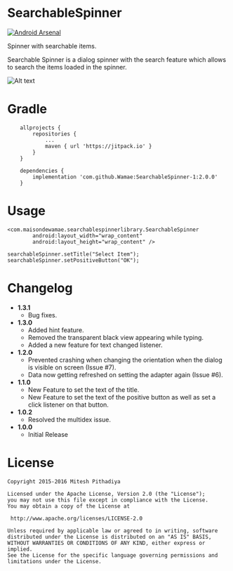 # SearchableSpinner 
[![Android Arsenal](https://img.shields.io/badge/Android%20Arsenal-SearchableSpinner-green.svg?style=true)](https://android-arsenal.com/details/1/3272)

Spinner with searchable items.

Searchable Spinner is a dialog spinner with the search feature which allows to search the items loaded in the spinner.

![Alt text](https://github.com/miteshpithadiya/SearchableSpinner/blob/master/searchablespinnerlibrary/src/main/res/nobleltevzwLMY47XMeditab02192016201518.gif "Searchable Spinner")

# Gradle
    	allprojects {
    		repositories {
    			...
    			maven { url 'https://jitpack.io' }
    		}
    	}

    	dependencies {
            implementation 'com.github.Wamae:SearchableSpinner-1:2.0.0'
        }

# Usage
    <com.maisondewamae.searchablespinnerlibrary.SearchableSpinner
            android:layout_width="wrap_content"
            android:layout_height="wrap_content" />

    searchableSpinner.setTitle("Select Item");
    searchableSpinner.setPositiveButton("OK");
    
# Changelog
 * <b>1.3.1</b>
    * Bug fixes.
 * <b>1.3.0</b>
    * Added hint feature.
    * Removed the transparent black view appearing while typing.
    * Added a new feature for text changed listener.
 * <b>1.2.0</b>
    * Prevented crashing when changing the orientation when the dialog is visible on screen (Issue #7).
    * Data now getting refreshed on setting the adapter again (Issue #6).
 * <b>1.1.0</b>
    * New Feature to set the text of the title.
    * New Feature to set the text of the positive button as well as set a click listener on that button.
 * <b>1.0.2</b>
    * Resolved the multidex issue.
 * <b>1.0.0</b>
    * Initial Release

# License

    Copyright 2015-2016 Mitesh Pithadiya

    Licensed under the Apache License, Version 2.0 (the "License");
    you may not use this file except in compliance with the License.
    You may obtain a copy of the License at

     http://www.apache.org/licenses/LICENSE-2.0

    Unless required by applicable law or agreed to in writing, software
    distributed under the License is distributed on an "AS IS" BASIS,
    WITHOUT WARRANTIES OR CONDITIONS OF ANY KIND, either express or implied.
    See the License for the specific language governing permissions and
    limitations under the License.
